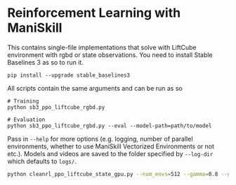 # Reinforcement Learning with ManiSkill

This contains single-file implementations that solve with LiftCube environment with rgbd or state observations. You need to install Stable Baselines 3 as so to run it. 

```
pip install --upgrade stable_baselines3 
```

All scripts contain the same arguments and can be run as so

```
# Training
python sb3_ppo_liftcube_rgbd.py

# Evaluation
python sb3_ppo_liftcube_rgbd.py --eval --model-path=path/to/model
````

Pass in `--help` for more options (e.g. logging, number of parallel environments, whether to use ManiSkill Vectorized Environments or not etc.). Models and videos are saved to the folder specified by `--log-dir` which defaults to `logs/`. 



```bash
python cleanrl_ppo_liftcube_state_gpu.py --num_envs=512 --gamma=0.8 --gae_lambda=0.9 --update_epochs=8 --target_kl=0.1 --num_minibatches=16 --env_id="PickCube-v0" --total_timesteps=100000000 --num_steps=100
```